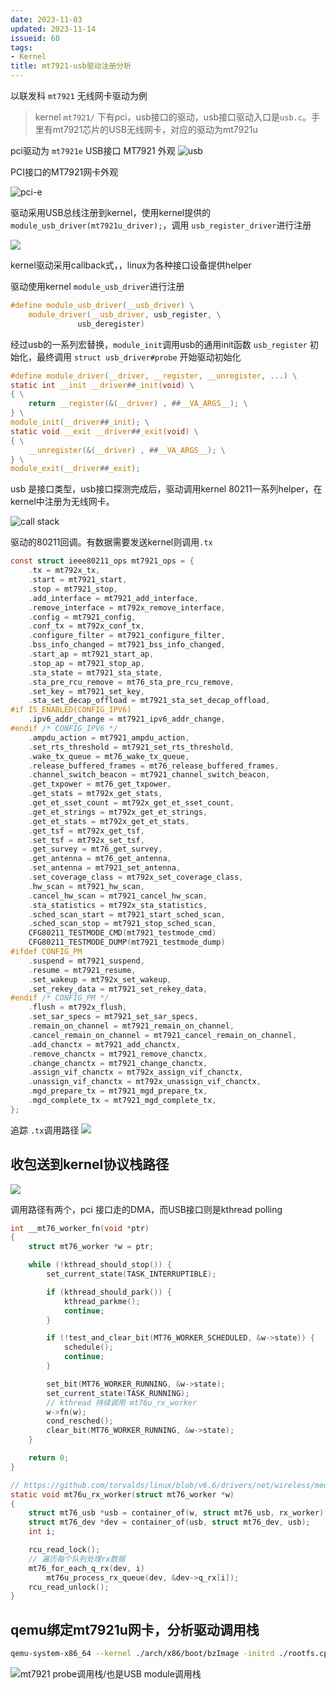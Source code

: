 ```yaml
---
date: 2023-11-03
updated: 2023-11-14
issueid: 60
tags:
- Kernel
title: mt7921-usb驱动注册分析
---
```

以联发科 `mt7921` 无线网卡驱动为例

> kernel `mt7921/` 下有pci，usb接口的驱动，usb接口驱动入口是`usb.c`。手里有mt7921芯片的USB无线网卡，对应的驱动为mt7921u

pci驱动为 `mt7921e`
USB接口 MT7921 外观
![usb](/assets/2023-10-10-15-15-36.png)

PCI接口的MT7921网卡外观

![pci-e](/assets/2023-10-10-15-16-09.png)

驱动采用USB总线注册到kernel，使用kernel提供的 `module_usb_driver(mt7921u_driver);`，调用 `usb_register_driver`进行注册

![](/assets/2023-10-10-15-17-27.png)

kernel驱动采用callback式，，linux为各种接口设备提供helper

驱动使用kernel `module_usb_driver`进行注册

```c
#define module_usb_driver(__usb_driver) \
    module_driver(__usb_driver, usb_register, \
               usb_deregister)
```

经过usb的一系列宏替换，`module_init`调用usb的通用init函数 `usb_register` 初始化，最终调用 `struct usb_driver#probe` 开始驱动初始化

```c
#define module_driver(__driver, __register, __unregister, ...) \
static int __init __driver##_init(void) \
{ \
    return __register(&(__driver) , ##__VA_ARGS__); \
} \
module_init(__driver##_init); \
static void __exit __driver##_exit(void) \
{ \
    __unregister(&(__driver) , ##__VA_ARGS__); \
} \
module_exit(__driver##_exit);

```

usb 是接口类型，usb接口探测完成后，驱动调用kernel 80211一系列helper，在kernel中注册为无线网卡。

![call stack](/assets/2023-10-10-15-16-58.png)

驱动的80211回调。有数据需要发送kernel则调用`.tx`

```c
const struct ieee80211_ops mt7921_ops = {
    .tx = mt792x_tx,
    .start = mt7921_start,
    .stop = mt7921_stop,
    .add_interface = mt7921_add_interface,
    .remove_interface = mt792x_remove_interface,
    .config = mt7921_config,
    .conf_tx = mt792x_conf_tx,
    .configure_filter = mt7921_configure_filter,
    .bss_info_changed = mt7921_bss_info_changed,
    .start_ap = mt7921_start_ap,
    .stop_ap = mt7921_stop_ap,
    .sta_state = mt7921_sta_state,
    .sta_pre_rcu_remove = mt76_sta_pre_rcu_remove,
    .set_key = mt7921_set_key,
    .sta_set_decap_offload = mt7921_sta_set_decap_offload,
#if IS_ENABLED(CONFIG_IPV6)
    .ipv6_addr_change = mt7921_ipv6_addr_change,
#endif /* CONFIG_IPV6 */
    .ampdu_action = mt7921_ampdu_action,
    .set_rts_threshold = mt7921_set_rts_threshold,
    .wake_tx_queue = mt76_wake_tx_queue,
    .release_buffered_frames = mt76_release_buffered_frames,
    .channel_switch_beacon = mt7921_channel_switch_beacon,
    .get_txpower = mt76_get_txpower,
    .get_stats = mt792x_get_stats,
    .get_et_sset_count = mt792x_get_et_sset_count,
    .get_et_strings = mt792x_get_et_strings,
    .get_et_stats = mt792x_get_et_stats,
    .get_tsf = mt792x_get_tsf,
    .set_tsf = mt792x_set_tsf,
    .get_survey = mt76_get_survey,
    .get_antenna = mt76_get_antenna,
    .set_antenna = mt7921_set_antenna,
    .set_coverage_class = mt792x_set_coverage_class,
    .hw_scan = mt7921_hw_scan,
    .cancel_hw_scan = mt7921_cancel_hw_scan,
    .sta_statistics = mt792x_sta_statistics,
    .sched_scan_start = mt7921_start_sched_scan,
    .sched_scan_stop = mt7921_stop_sched_scan,
    CFG80211_TESTMODE_CMD(mt7921_testmode_cmd)
    CFG80211_TESTMODE_DUMP(mt7921_testmode_dump)
#ifdef CONFIG_PM
    .suspend = mt7921_suspend,
    .resume = mt7921_resume,
    .set_wakeup = mt792x_set_wakeup,
    .set_rekey_data = mt7921_set_rekey_data,
#endif /* CONFIG_PM */
    .flush = mt792x_flush,
    .set_sar_specs = mt7921_set_sar_specs,
    .remain_on_channel = mt7921_remain_on_channel,
    .cancel_remain_on_channel = mt7921_cancel_remain_on_channel,
    .add_chanctx = mt7921_add_chanctx,
    .remove_chanctx = mt7921_remove_chanctx,
    .change_chanctx = mt7921_change_chanctx,
    .assign_vif_chanctx = mt792x_assign_vif_chanctx,
    .unassign_vif_chanctx = mt792x_unassign_vif_chanctx,
    .mgd_prepare_tx = mt7921_mgd_prepare_tx,
    .mgd_complete_tx = mt7921_mgd_complete_tx,
};
```

追踪 `.tx`调用路径
![](/assets/2023-10-10-15-16-34.png)

## 收包送到kernel协议栈路径

![](/assets/2023-10-10-15-16-46.png)

调用路径有两个，pci 接口走的DMA，而USB接口则是kthread polling

```c
int __mt76_worker_fn(void *ptr)
{
    struct mt76_worker *w = ptr;

    while (!kthread_should_stop()) {
        set_current_state(TASK_INTERRUPTIBLE);

        if (kthread_should_park()) {
            kthread_parkme();
            continue;
        }

        if (!test_and_clear_bit(MT76_WORKER_SCHEDULED, &w->state)) {
            schedule();
            continue;
        }

        set_bit(MT76_WORKER_RUNNING, &w->state);
        set_current_state(TASK_RUNNING);
        // kthread 持续调用 mt76u_rx_worker
        w->fn(w);
        cond_resched();
        clear_bit(MT76_WORKER_RUNNING, &w->state);
    }

    return 0;
}

// https://github.com/torvalds/linux/blob/v6.6/drivers/net/wireless/mediatek/mt76/usb.c#L628
static void mt76u_rx_worker(struct mt76_worker *w)
{
    struct mt76_usb *usb = container_of(w, struct mt76_usb, rx_worker);
    struct mt76_dev *dev = container_of(usb, struct mt76_dev, usb);
    int i;

    rcu_read_lock();
    // 遍历每个队列处理rx数据
    mt76_for_each_q_rx(dev, i)
        mt76u_process_rx_queue(dev, &dev->q_rx[i]);
    rcu_read_unlock();
}
```

## qemu绑定mt7921u网卡，分析驱动调用栈

```bash
qemu-system-x86_64 --kernel ./arch/x86/boot/bzImage -initrd ./rootfs.cpio -device e1000,netdev=eth0 -netdev user,id=eth0,hostfwd=tcp::5555-:22,net=192.168.76.0/24,dhcpstart=192.168.76.9  -append "nokaslr console=ttyS0" -S -nographic -gdb tcp::1234 -virtfs local,path=/,security_model=none,mount_tag=guestroot -usb -device usb-host,vendorid=0x0e8d,productid=0x7961
```

![mt7921 probe调用栈/也是USB module调用栈](/assets/2023-10-17-20-30-16.png)
